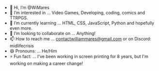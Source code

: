 - 👋 Hi, I’m @WiMares
- 👀 I’m interested in ... Video Games, Developing, coding, comics and TTRPGS.
- 🌱 I’m currently learning ... HTML, CSS, JavaScript, Python and hopefully even more.
- 💞️ I’m looking to collaborate on ... Anything!
- 📫 How to reach me ... contactwilliammares@gmail.com or on Discord: midlifecrisis
- 😄 Pronouns: ... He/Him
- ⚡ Fun fact: ... I've been working in screen printing for 8 years, but I'm working on making a career change!

<!---
WiMares/WiMares is a ✨ special ✨ repository because its `README.md` (this file) appears on your GitHub profile.
You can click the Preview link to take a look at your changes.
--->
